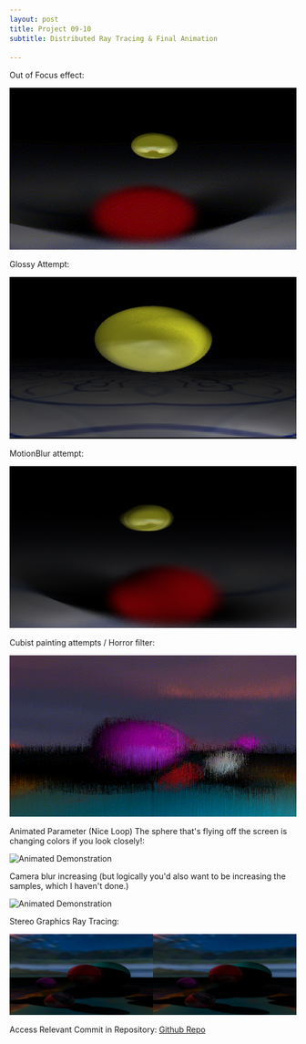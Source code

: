 ```yaml
---
layout: post
title: Project 09-10
subtitle: Distributed Ray Tracing & Final Animation

---
```


Out of Focus effect:

![NiceReflect](/assets/img/ImageSynthesis/NiceReflect.gif)  

Glossy Attempt:

![Gloss?](/assets/img/ImageSynthesis/Gloss.png)  

MotionBlur attempt:

![MotionBlurAttempt](/assets/img/ImageSynthesis/MotionBlurAttempt.png)  

Cubist painting attempts / Horror filter:

![PaintTest](/assets/img/ImageSynthesis/PaintTest.gif)  

Animated Parameter (Nice Loop) The sphere that's flying off the screen is changing colors if you look closely!:

![Animated Demonstration](/assets/img/ImageSynthesis/ReflectionScene_Loop.gif)  

Camera blur increasing (but logically you'd also want to be increasing the samples, which I haven't done.)

![Animated Demonstration](/assets/img/ImageSynthesis/ReflectionScene.gif)  

Stereo Graphics Ray Tracing:

![Animated Demonstration](/assets/img/ImageSynthesis/Stereo0.png)  

Access Relevant Commit in Repository:
[Github Repo](https://github.com/Kornosky/VIZA654/tree/275f2ba)
